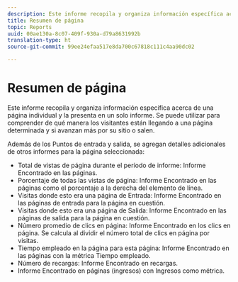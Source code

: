 ```yaml
---
description: Este informe recopila y organiza información específica acerca de una página individual y la presenta en un solo informe. Se puede utilizar para comprender de qué manera los visitantes están llegando a una página determinada y si avanzan más por su sitio o salen.
title: Resumen de página
topic: Reports
uuid: 00ae130a-8c07-409f-930a-d79a8631992b
translation-type: ht
source-git-commit: 99ee24efaa517e8da700c67818c111c4aa90dc02

---
```



# Resumen de página

Este informe recopila y organiza información específica acerca de una página individual y la presenta en un solo informe. Se puede utilizar para comprender de qué manera los visitantes están llegando a una página determinada y si avanzan más por su sitio o salen.

Además de los Puntos de entrada y salida, se agregan detalles adicionales de otros informes para la página seleccionada:

* Total de vistas de página durante el período de informe: Informe Encontrado en las páginas.
* Porcentaje de todas las vistas de página: Informe Encontrado en las páginas como el porcentaje a la derecha del elemento de línea.
* Visitas donde esto era una página de Entrada: Informe Encontrado en las páginas de entrada para la página en cuestión.
* Visitas donde esto era una página de Salida: Informe Encontrado en las páginas de salida para la página en cuestión.
* Número promedio de clics en página: Informe Encontrado en los clics en página. Se calcula al dividir el número total de clics en página por visitas.
* Tiempo empleado en la página para esta página: Informe Encontrado en las páginas con la métrica Tiempo empleado.
* Número de recargas: Informe Encontrado en recargas.
* Informe Encontrado en páginas (ingresos) con Ingresos como métrica.

